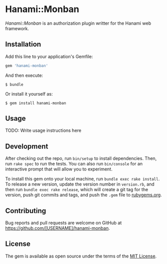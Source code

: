 # Hanami::Monban

*Hanami::Monban* is an authorization plugin writter for the Hanami web framework.

## Installation

Add this line to your application's Gemfile:

```ruby
gem 'hanami-monban'
```

And then execute:

    $ bundle

Or install it yourself as:

    $ gem install hanami-monban

## Usage

TODO: Write usage instructions here

## Development

After checking out the repo, run `bin/setup` to install dependencies. Then, run `rake spec` to run the tests. You can also run `bin/console` for an interactive prompt that will allow you to experiment.

To install this gem onto your local machine, run `bundle exec rake install`. To release a new version, update the version number in `version.rb`, and then run `bundle exec rake release`, which will create a git tag for the version, push git commits and tags, and push the `.gem` file to [rubygems.org](https://rubygems.org).

## Contributing

Bug reports and pull requests are welcome on GitHub at https://github.com/[USERNAME]/hanami-monban.


## License

The gem is available as open source under the terms of the [MIT License](http://opensource.org/licenses/MIT).

